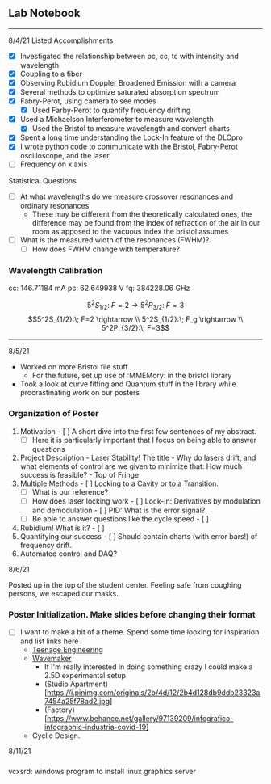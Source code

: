 ## Lab Notebook

---
8/4/21
Listed Accomplishments

- [x] Investigated the relationship between pc, cc, tc with intensity and wavelength
- [x] Coupling to a fiber
- [x] Observing Rubidium Doppler Broadened Emission with a camera
- [x] Several methods to optimize saturated absorption spectrum
- [x] Fabry-Perot, using camera to see modes
  - [x] Used Farby-Perot to quantify frequency drifting
- [x] Used a Michaelson Interferometer to measure wavelength
  - [x] Used the Bristol to measure wavelength and convert charts 
- [x] Spent a long time understanding the Lock-In feature of the DLCpro
- [x] I wrote python code to communicate with the Bristol, Fabry-Perot oscilloscope, and the laser
- [ ] Frequency on x axis

Statistical Questions
- [ ] At what wavelengths do we measure crossover resonances and ordinary resonances
  - These may be different from the theoretically calculated ones, the difference may be found from the index of refraction of the air in our room as apposed to the vacuous index the bristol assumes
- [ ] What is the measured width of the resonances (FWHM)?
  - [ ] How does FWHM change with temperature?

### Wavelength Calibration

cc: 146.71184 mA
pc: 62.649938 V
fq: 384228.06 GHz

$$5^2S_{1/2}:\; F=2 \rightarrow 5^2P_{3/2}:\; F=3$$
$$5^2S_{1/2}:\; F=2 \rightarrow \\ 5^2S_{1/2}:\; F_g 
\rightarrow \\ 5^2P_{3/2}:\; F=3$$

---
8/5/21

- Worked on more Bristol file stuff. 
  - For the future, set up use of :MMEMory: in the bristol library 
- Took a look at curve fitting and Quantum stuff in the library while procrastinating work on our posters

### Organization of Poster
  1. Motivation
    - [ ] A short dive into the first few sentences of my abstract.
      - [ ] Here it is particularly important that I focus on being able to answer questions
  2. Project Description
    -  Laser Stability! The title
    -  Why do lasers drift, and what elements of control are we given to minimize that: How much success is feasible?
    -  Top of Fringe
  3. Multiple Methods
    - [ ] Locking to a Cavity or to a Transition. 
      - [ ] What is our reference?
      - [ ] How does laser locking work
    - [ ] Lock-in: Derivatives by modulation and demodulation
    - [ ] PID: What is the error signal?
      - [ ] Be able to answer questions like the cycle speed
    - [ ] 
  4. Rubidium! What is it?
    - [ ] 
  6. Quantifying our success
    - [ ] Should contain charts (with error bars!) of frequency drift.
  7. Automated control and DAQ?

8/6/21

Posted up in the top of the student center. Feeling safe from coughing persons, we escaped our masks.

### Poster Initialization. Make slides before changing their format
- [ ] I want to make a bit of a theme. Spend some time looking for inspiration and list links here
  - [Teenage Engineering](https://teenage.engineering/products/synthesizers)
  - [Wavemaker](https://wavemakerglobal.com/the-story-of-us)
    - If I'm really interested in doing something crazy I could make a 2.5D experimental setup
    - (Studio Apartment)[https://i.pinimg.com/originals/2b/4d/12/2b4d128db9ddb23323a7454a25f78ad2.jpg]
    - (Factory)[https://www.behance.net/gallery/97139209/infografico-infographic-industria-covid-19]
  - Cyclic Design.

8/11/21

### 

vcxsrd: windows program to install linux graphics server


 
